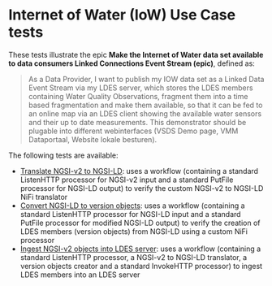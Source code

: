 # Internet of Water (IoW) Use Case tests
These tests illustrate the epic **Make the Internet of Water data set available to data consumers Linked Connections Event Stream (epic)**, defined as:

> As a Data Provider, I want to publish my IOW data set as a Linked Data Event Stream via my LDES server, which stores the LDES members containing Water Quality Observations, fragment them into a time based fragmentation and make them available, so that it can be fed to an online map via an LDES client showing the available water sensors and their up to date measurements. This demonstrator should be plugable into different webinterfaces (VSDS Demo page, VMM Dataportaal, Website lokale besturen).

The following tests are available:
* [Translate NGSI-v2 to NGSI-LD](./1.ngsi-v2-to-ld/README.md): uses a workflow (containing a standard ListenHTTP processor for NGSI-v2 input and a standard PutFile processor for NGSI-LD output) to verify the custom NGSI-v2 to NGSI-LD NiFi translator
* [Convert NGSI-LD to version objects](./2.ngsi-ld-to-version-objects/README.md): uses a workflow (containing a standard ListenHTTP processor for NGSI-LD input and a standard PutFile processor for modified NGSI-LD output) to verify the creation of LDES members (version objects) from NGSI-LD using a custom NiFi processor
* [Ingest NGSI-v2 objects into LDES server](./3.ngsi-v2-to-ldes/README.md): uses a workflow (containing a standard ListenHTTP processor, a NGSI-v2 to NGSI-LD translator, a version objects creator and a standard InvokeHTTP processor) to ingest LDES members into an LDES server
